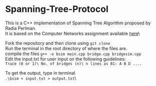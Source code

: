 # Spanning-Tree-Protocol

This is a C++ implementation of Spanning Tree Algorithm proposed by Radia Perlman.\
It is based on the Computer Networks assignment available [here](https://docs.google.com/document/d/1PmYHNVWyEbxJB5_2_UrYiqbikBexodSs5ldRwooApUg/edit#)\

Fork the repository and then clone using `git clone`\
Run the terminal in the root directory of where the files are.\
compile the files `g++ -o bsim main.cpp bridge.cpp bridgesim.cpp`\
Edit the input.txt for user input on the following guidelines:\
`Trace (0 or 1)\
No. of bridges (n)\
n lines as B1: A B D ....`

To get the output, type in terminal\
`.\bsim < input.txt > output.txt`\
